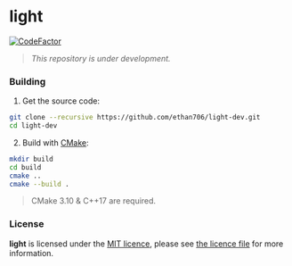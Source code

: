 # light

[![CodeFactor](https://www.codefactor.io/repository/github/ethan706/light-dev/badge)](https://www.codefactor.io/repository/github/ethan706/light-dev)

> *This repository is under development.*

### Building

1. Get the source code:
```bash
git clone --recursive https://github.com/ethan706/light-dev.git
cd light-dev
```

2. Build with [CMake](https://cmake.org/):
```bash
mkdir build
cd build
cmake ..
cmake --build .
```

> CMake 3.10 & C++17 are required.

### License

**light** is licensed under the [MIT licence](https://opensource.org/licenses/MIT), please see [the licence file](LICENCE) for more information.
